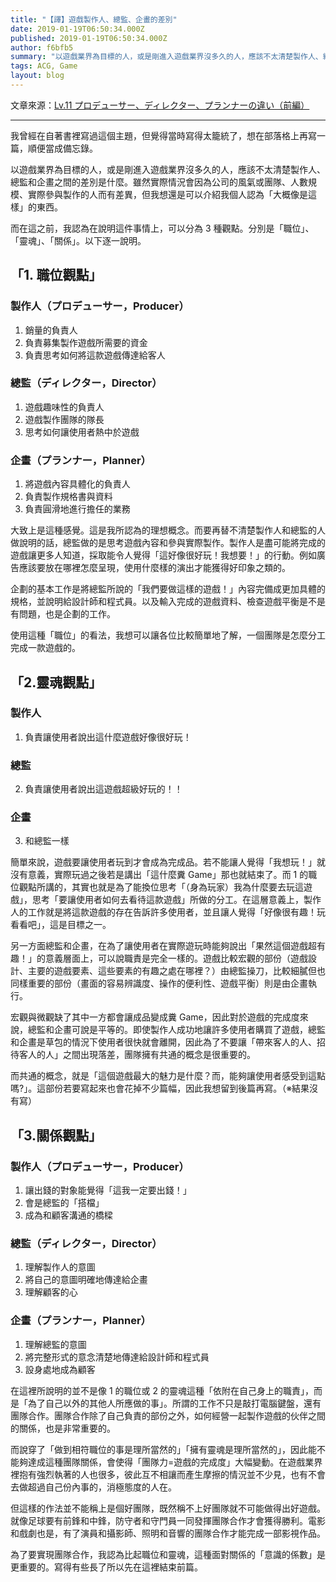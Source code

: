 ```yaml
---
title: "【譯】遊戲製作人、總監、企畫的差別"
date: 2019-01-19T06:50:34.000Z
published: 2019-01-19T06:50:34.000Z
author: f6bfb5
summary: "以遊戲業界為目標的人，或是剛進入遊戲業界沒多久的人，應該不太清楚製作人、總監和企畫之間的差別是什麼。雖然實際情況會因為公司的風氣或團隊、人數規模、實際參與製作的人而有差異，但我想還是可以介紹我個人認為「大概像是這樣」的東西。"
tags: ACG, Game
layout: blog
---
```


文章來源：[Lv.11 プロデューサー、ディレクター、プランナーの違い（前編）](http://gameplanner.blog.jp/archives/GamePlanner20150118_02)

---

我曾經在自著書裡寫過這個主題，但覺得當時寫得太籠統了，想在部落格上再寫一篇，順便當成備忘錄。

以遊戲業界為目標的人，或是剛進入遊戲業界沒多久的人，應該不太清楚製作人、總監和企畫之間的差別是什麼。雖然實際情況會因為公司的風氣或團隊、人數規模、實際參與製作的人而有差異，但我想還是可以介紹我個人認為「大概像是這樣」的東西。

而在這之前，我認為在說明這件事情上，可以分為 3 種觀點。分別是「職位」、「靈魂」、「關係」。以下逐一說明。

## 「1. 職位觀點」

### 製作人（プロデューサー，Producer）

1. 銷量的負責人
2. 負責募集製作遊戲所需要的資金
3. 負責思考如何將這款遊戲傳達給客人

### 總監（ディレクター，Director）

1. 遊戲趣味性的負責人
2. 遊戲製作團隊的隊長
3. 思考如何讓使用者熱中於遊戲

### 企畫（プランナー，Planner）

1. 將遊戲內容具體化的負責人
2. 負責製作規格書與資料
3. 負責圓滑地進行擔任的業務

大致上是這種感覺。這是我所認為的理想概念。而要再替不清楚製作人和總監的人做說明的話，總監做的是思考遊戲內容和參與實際製作。製作人是盡可能將完成的遊戲讓更多人知道，採取能令人覺得「這好像很好玩！我想要！」的行動。例如廣告應該要放在哪裡怎麼呈現，使用什麼樣的演出才能獲得好印象之類的。

企劃的基本工作是將總監所說的「我們要做這樣的遊戲！」內容完備成更加具體的規格，並說明給設計師和程式員。以及輸入完成的遊戲資料、檢查遊戲平衡是不是有問題，也是企劃的工作。

使用這種「職位」的看法，我想可以讓各位比較簡單地了解，一個團隊是怎麼分工完成一款遊戲的。

## 「2.靈魂觀點」

### 製作人

1. 負責讓使用者說出這什麼遊戲好像很好玩！

### 總監

2. 負責讓使用者說出這遊戲超級好玩的！！

### 企畫

3. 和總監一樣

簡單來說，遊戲要讓使用者玩到才會成為完成品。若不能讓人覺得「我想玩！」就沒有意義，實際玩過之後若是講出「這什麼糞 Game」那也就結束了。而 1 的職位觀點所講的，其實也就是為了能換位思考「（身為玩家）我為什麼要去玩這遊戲」，思考「要讓使用者如何去看待這款遊戲」所做的分工。在這層意義上，製作人的工作就是將這款遊戲的存在告訴許多使用者，並且讓人覺得「好像很有趣！玩看看吧」，這是目標之一。

另一方面總監和企畫，在為了讓使用者在實際遊玩時能夠說出「果然這個遊戲超有趣！」的意義層面上，可以說職責是完全一樣的。遊戲比較宏觀的部份（遊戲設計、主要的遊戲要素、這些要素的有趣之處在哪裡？）由總監操刀，比較細膩但也同樣重要的部份（畫面的容易辨識度、操作的便利性、遊戲平衡）則是由企畫執行。

宏觀與微觀缺了其中一方都會讓成品變成糞 Game，因此對於遊戲的完成度來說，總監和企畫可說是平等的。即使製作人成功地讓許多使用者購買了遊戲，總監和企畫是草包的情況下使用者很快就會離開，因此為了不要讓「帶來客人的人、招待客人的人」之間出現落差，團隊擁有共通的概念是很重要的。

而共通的概念，就是「這個遊戲最大的魅力是什麼？而，能夠讓使用者感受到這點嗎?」。這部份若要寫起來也會花掉不少篇幅，因此我想留到後篇再寫。（※結果沒有寫）

## 「3.關係觀點」

### 製作人（プロデューサー，Producer）

1. 讓出錢的對象能覺得「這我一定要出錢！」
2. 會是總監的「搭檔」
3. 成為和顧客溝通的橋樑

### 總監（ディレクター，Director）

1. 理解製作人的意圖
2. 將自己的意圖明確地傳達給企畫
3. 理解顧客的心

### 企畫（プランナー，Planner）

1. 理解總監的意圖
2. 將完整形式的意念清楚地傳達給設計師和程式員
3. 設身處地成為顧客

在這裡所說明的並不是像 1 的職位或 2 的靈魂這種「依附在自己身上的職責」，而是「為了自己以外的其他人所應做的事」。所謂的工作不只是敲打電腦鍵盤，還有團隊合作。團隊合作除了自己負責的部份之外，如何經營一起製作遊戲的伙伴之間的關係，也是非常重要的。

而說穿了「做到相符職位的事是理所當然的」「擁有靈魂是理所當然的」，因此能不能夠達成這種團隊關係，會使得「團隊力=遊戲的完成度」大幅變動。在遊戲業界裡抱有強烈執著的人也很多，彼此互不相讓而產生摩擦的情況並不少見，也有不會去做超過自己份內事的，消極態度的人在。

但這樣的作法並不能稱上是個好團隊，既然稱不上好團隊就不可能做得出好遊戲。就像足球要有前鋒和中鋒，防守者和守門員一同發揮團隊合作才會獲得勝利。電影和戲劇也是，有了演員和攝影師、照明和音響的團隊合作才能完成一部影視作品。

為了要實現團隊合作，我認為比起職位和靈魂，這種面對關係的「意識的係數」是更重要的。寫得有些長了所以先在這裡結束前篇。
